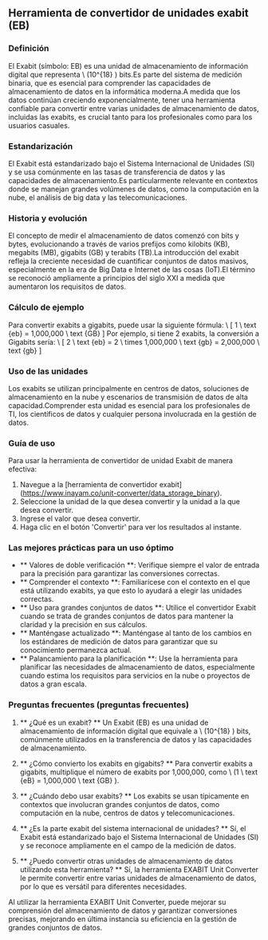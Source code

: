 ## Herramienta de convertidor de unidades exabit (EB)

### Definición
El Exabit (símbolo: EB) es una unidad de almacenamiento de información digital que representa \ (10^{18} \) bits.Es parte del sistema de medición binaria, que es esencial para comprender las capacidades de almacenamiento de datos en la informática moderna.A medida que los datos continúan creciendo exponencialmente, tener una herramienta confiable para convertir entre varias unidades de almacenamiento de datos, incluidas las exabits, es crucial tanto para los profesionales como para los usuarios casuales.

### Estandarización
El Exabit está estandarizado bajo el Sistema Internacional de Unidades (SI) y se usa comúnmente en las tasas de transferencia de datos y las capacidades de almacenamiento.Es particularmente relevante en contextos donde se manejan grandes volúmenes de datos, como la computación en la nube, el análisis de big data y las telecomunicaciones.

### Historia y evolución
El concepto de medir el almacenamiento de datos comenzó con bits y bytes, evolucionando a través de varios prefijos como kilobits (KB), megabits (MB), gigabits (GB) y terabits (TB).La introducción del exabit refleja la creciente necesidad de cuantificar conjuntos de datos masivos, especialmente en la era de Big Data e Internet de las cosas (IoT).El término se reconoció ampliamente a principios del siglo XXI a medida que aumentaron los requisitos de datos.

### Cálculo de ejemplo
Para convertir exabits a gigabits, puede usar la siguiente fórmula:
\ [
1 \ text {eb} = 1,000,000 \ text {GB}
\]
Por ejemplo, si tiene 2 exabits, la conversión a Gigabits sería:
\ [
2 \ text {eb} = 2 \ times 1,000,000 \ text {gb} = 2,000,000 \ text {gb}
\]

### Uso de las unidades
Los exabits se utilizan principalmente en centros de datos, soluciones de almacenamiento en la nube y escenarios de transmisión de datos de alta capacidad.Comprender esta unidad es esencial para los profesionales de TI, los científicos de datos y cualquier persona involucrada en la gestión de datos.

### Guía de uso
Para usar la herramienta de convertidor de unidad Exabit de manera efectiva:
1. Navegue a la [herramienta de convertidor exabit] (https://www.inayam.co/unit-converter/data_storage_binary).
2. Seleccione la unidad de la que desea convertir y la unidad a la que desea convertir.
3. Ingrese el valor que desea convertir.
4. Haga clic en el botón 'Convertir' para ver los resultados al instante.

### Las mejores prácticas para un uso óptimo
- ** Valores de doble verificación **: Verifique siempre el valor de entrada para la precisión para garantizar las conversiones correctas.
- ** Comprender el contexto **: Familiarícese con el contexto en el que está utilizando exabits, ya que esto lo ayudará a elegir las unidades correctas.
- ** Uso para grandes conjuntos de datos **: Utilice el convertidor Exabit cuando se trata de grandes conjuntos de datos para mantener la claridad y la precisión en sus cálculos.
- ** Manténgase actualizado **: Manténgase al tanto de los cambios en los estándares de medición de datos para garantizar que su conocimiento permanezca actual.
- ** Palancamiento para la planificación **: Use la herramienta para planificar las necesidades de almacenamiento de datos, especialmente cuando estima los requisitos para servicios en la nube o proyectos de datos a gran escala.

### Preguntas frecuentes (preguntas frecuentes)

1. ** ¿Qué es un exabit? **
Un Exabit (EB) es una unidad de almacenamiento de información digital que equivale a \ (10^{18} \) bits, comúnmente utilizados en la transferencia de datos y las capacidades de almacenamiento.

2. ** ¿Cómo convierto los exabits en gigabits? **
Para convertir exabits a gigabits, multiplique el número de exabits por 1,000,000, como \ (1 \ text {eB} = 1,000,000 \ text {GB} \).

3. ** ¿Cuándo debo usar exabits? **
Los exabits se usan típicamente en contextos que involucran grandes conjuntos de datos, como computación en la nube, centros de datos y telecomunicaciones.

4. ** ¿Es la parte exabit del sistema internacional de unidades? **
Sí, el Exabit está estandarizado bajo el Sistema Internacional de Unidades (SI) y se reconoce ampliamente en el campo de la medición de datos.

5. ** ¿Puedo convertir otras unidades de almacenamiento de datos utilizando esta herramienta? **
Sí, la herramienta EXABIT Unit Converter le permite convertir entre varias unidades de almacenamiento de datos, por lo que es versátil para diferentes necesidades.

Al utilizar la herramienta EXABIT Unit Converter, puede mejorar su comprensión del almacenamiento de datos y garantizar conversiones precisas, mejorando en última instancia su eficiencia en la gestión de grandes conjuntos de datos.